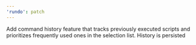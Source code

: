 ```yaml
---
'rundo': patch
---
```


Add command history feature that tracks previously executed scripts and prioritizes frequently used ones in the selection list. History is persisted
